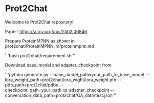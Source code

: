 # Prot2Chat
Welcome to Prot2Chat repository!

Paper: https://arxiv.org/abs/2502.06846

Prepare ProteinMPNN as shown in prot2chat/ProteinMPNN_m/proteinmpnn.md

'''bash prot2chat/requirement.sh'''

Download base_model and adapter_checkpoint from  

'''python generate.py  --base_model_path=your_path_to_base_model --lora_weight_path=prot2chat/lora_wight/lora_weight.pth --pdb_path=prot2chat/pdbs --checkpoint_path=your_path_to_adapter_checkpoint --conversation_data_path=prot2chat/QA_data/test.json'''
